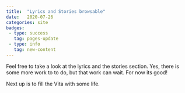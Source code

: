 ```yaml
---
title:  "Lyrics and Stories browsable"
date:   2020-07-26
categories: site
badges:
 - type: success
   tag: pages-update
 - type: info
   tag: new-content
---
```


Feel free to take a look at the lyrics and the stories section. Yes, there is some more work to to do, but that work can wait. For now its good!

Next up is to fill the Vita with some life.